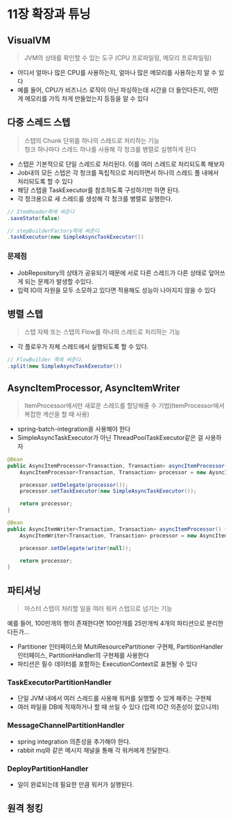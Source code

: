 # 11장 확장과 튜닝

## VisualVM

> JVM의 상태를 확인할 수 있는 도구 (CPU 프로파일링, 메모리 프로파일링)

- 어디서 얼마나 많은 CPU를 사용하는지, 얼마나 많은 메모리를 사용하는지 알 수 있다
- 예를 들어, CPU가 비즈니스 로직이 아닌 파싱하는데 시간을 더 들인다든지, 어떤 게 메모리를 가득 차게 만들었는지 등등을 알 수 있다

## 다중 스레드 스텝

> 스텝의 Chunk 단위를 하나의 스레드로 처리하는 기능  
> 청크 하나마다 스레드 하나를 사용해 각 청크를 병렬로 실행하게 된다
- 스텝은 기본적으로 단일 스레드로 처리된다. 이를 여러 스레드로 처리되도록 해보자
- Job내의 모든 스텝은 각 청크를 독립적으로 처리하면서 하나의 스레드 풀 내에서 처리되도록 할 수 있다
- 해당 스텝을 TaskExecutor를 참조하도록 구성하기만 하면 된다.
- 각 청크용으로 새 스레드를 생성해 각 청크를 병렬로 실행한다.

```java
// ItemReader쪽에 써준다
.saveState(false)

// stepBuilderFactory쪽에 써준다
.taskExecutor(new SimpleAsyncTaskExecutor())
```

### 문제점

- JobRepository의 상태가 공유되기 때문에 서로 다른 스레드가 다른 상태로 덮어쓰게 되는 문제가 발생할 수있다.
- 입력 IO의 자원을 모두 소모하고 있다면 적용해도 성능이 나아지지 않을 수 있다

## 병렬 스텝

> 스텝 자체 또는 스텝의 Flow를 하나의 스레드로 처리하는 기능

- 각 플로우가 자체 스레드에서 실행되도록 할 수 있다.

```java
// FlowBuilder 쪽에 써준다.
.split(new SimpleAsyncTaskExecutor())
```

## AsyncItemProcessor, AsyncItemWriter

> ItemProcessor에서만 새로운 스레드를 할당해줄 수 기법(ItemProcessor에서 복잡한 계산을 할 때 사용)

- spring-batch-integration을 사용해야 한다
- SimpleAsyncTaskExecutor가 아닌 ThreadPoolTaskExecutor같은 걸 사용하자

```java
@Bean
public AsyncItemProcessor<Transaction, Transaction> asyncItemProcessor() {
	AsyncItemProcessor<Transaction, Transaction> processor = new AysncItemProcessor<>();

	processor.setDelegate(processor());
	processor.setTaskExecutor(new SimpleAsyncTaskExecutor());

	return processor;
}

@Bean
public AsyncItemWriter<Transaction, Transaction> asyncItemProcessor() {
	AsyncItemWriter<Transaction, Transaction> processor = new AsyncItemWriter<>();

	processor.setDelegate(writer(null));

	return processor;
}
```

## 파티셔닝

> 마스터 스텝이 처리할 일을 여러 워커 스텝으로 넘기는 기능

예를 들어, 100만개의 행이 존재한다면 100만개를 25만개씩 4개의 파티션으로 분리한다든가...

- Partitioner 인터페이스와 MultiResourcePartitioner 구현체, PartitionHandler 인터페이스, PartitionHandler의 구현체를 사용한다
- 파티션은 필수 데이터를 포함하는 ExecutionContext로 표현될 수 있다

### TaskExecutorPartitionHandler

- 단일 JVM 내에서 여러 스레드를 사용해 워커를 실행할 수 있게 해주는 구현체
- 여러 파일을 DB에 적재하거나 할 때 쓰일 수 있다 (입력 IO간 의존성이 없으니까)

### MessageChannelPartitionHandler

- spring integration 의존성을 추가해야 한다.
- rabbit mq와 같은 메시지 채널을 통해 각 워커에게 전달한다.

### DeployPartitionHandler

- 일이 완료되는데 필요한 만큼 워커가 실행된다.

## 원격 청킹
